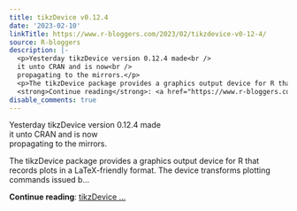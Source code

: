 ```yaml
---
title: tikzDevice v0.12.4
date: '2023-02-10'
linkTitle: https://www.r-bloggers.com/2023/02/tikzdevice-v0-12-4/
source: R-bloggers
description: |-
  <p>Yesterday tikzDevice version 0.12.4 made<br />
  it unto CRAN and is now<br />
  propagating to the mirrors.</p>
  <p>The tikzDevice package provides a graphics output device for R that records plots in a LaTeX-friendly format. The device transforms plotting commands issued b...</p>
  <strong>Continue reading</strong>: <a href="https://www.r-bloggers.com/2023/02/tikzdevice-v0-12-4/">tikzDevice ...
disable_comments: true
---
```

<p>Yesterday tikzDevice version 0.12.4 made<br />
it unto CRAN and is now<br />
propagating to the mirrors.</p>
<p>The tikzDevice package provides a graphics output device for R that records plots in a LaTeX-friendly format. The device transforms plotting commands issued b...</p>
<strong>Continue reading</strong>: <a href="https://www.r-bloggers.com/2023/02/tikzdevice-v0-12-4/">tikzDevice ...